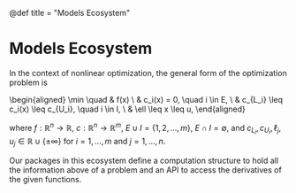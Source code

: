 @def title = "Models Ecosystem"

# Models Ecosystem

In the context of nonlinear optimization, the general form of the optimization problem is

\begin{aligned}
\min \quad & f(x) \\
& c_i(x) = 0, \quad i \in E, \\
& c_{L_i} \leq c_i(x) \leq c_{U_i}, \quad i \in I, \\
& \ell \leq x \leq u,
\end{aligned}

where $f:\mathbb{R}^n\rightarrow\mathbb{R}$,
$c:\mathbb{R}^n\rightarrow\mathbb{R}^m$,
$E\cup I = \{1,2,\dots,m\}$, $E\cap I = \emptyset$,
and
$c_{L_i}, c_{U_i}, \ell_j, u_j \in \mathbb{R}\cup\{\pm\infty\}$
for $i = 1,\dots,m$ and $j = 1,\dots,n$.

Our packages in this ecosystem define a computation structure to hold all the information above of a problem and an API to access the derivatives of the given functions.